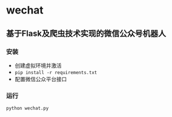 # wechat

基于Flask及爬虫技术实现的微信公众号机器人
--------------------------------

### 安装
- 创建虚拟环境并激活
- `pip install -r requirements.txt`
- 配置微信公众平台接口

### 运行
`python wechat.py`
